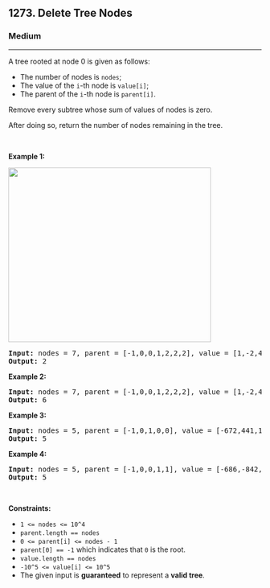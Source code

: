 <h2>1273. Delete Tree Nodes</h2><h3>Medium</h3><hr><div><p>A tree rooted at node 0 is given as follows:</p>

<ul>
	<li>The number of nodes is <code>nodes</code>;</li>
	<li>The value of the <code>i</code>-th node is <code>value[i]</code>;</li>
	<li>The parent of the <code>i</code>-th node is <code>parent[i]</code>.</li>
</ul>

<p>Remove every subtree whose sum of values of nodes is zero.</p>

<p>After doing so, return the number of nodes remaining in the tree.</p>

<p>&nbsp;</p>
<p><strong>Example 1:</strong></p>
<img alt="" src="https://assets.leetcode.com/uploads/2019/07/02/1421_sample_1.PNG" style="width: 403px; height: 347px;">
<pre><strong>Input:</strong> nodes = 7, parent = [-1,0,0,1,2,2,2], value = [1,-2,4,0,-2,-1,-1]
<strong>Output:</strong> 2
</pre>

<p><strong>Example 2:</strong></p>

<pre><strong>Input:</strong> nodes = 7, parent = [-1,0,0,1,2,2,2], value = [1,-2,4,0,-2,-1,-2]
<strong>Output:</strong> 6
</pre>

<p><strong>Example 3:</strong></p>

<pre><strong>Input:</strong> nodes = 5, parent = [-1,0,1,0,0], value = [-672,441,18,728,378]
<strong>Output:</strong> 5
</pre>

<p><strong>Example 4:</strong></p>

<pre><strong>Input:</strong> nodes = 5, parent = [-1,0,0,1,1], value = [-686,-842,616,-739,-746]
<strong>Output:</strong> 5
</pre>

<p>&nbsp;</p>
<p><strong>Constraints:</strong></p>

<ul>
	<li><code>1 &lt;= nodes &lt;= 10^4</code></li>
	<li><code>parent.length == nodes</code></li>
	<li><code>0 &lt;= parent[i] &lt;= nodes - 1</code></li>
	<li><code>parent[0] == -1</code>&nbsp;which indicates that <code>0</code> is the root.</li>
	<li><code>value.length == nodes</code></li>
	<li><code>-10^5 &lt;= value[i] &lt;= 10^5</code></li>
	<li>The given input is <strong>guaranteed</strong> to represent a <strong>valid tree</strong>.</li>
</ul>
</div>